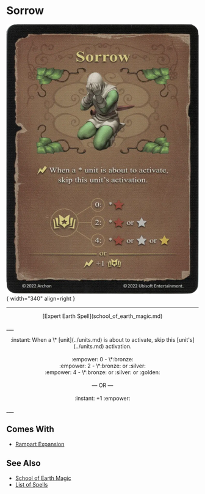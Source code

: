 # Sorrow

![Sorrow](../assets/spells-sorrow.webp){ width="340" align=right }

___
<p style="text-align: center;" markdown>[Expert Earth Spell](school_of_earth_magic.md)</p>
___
<p style="text-align: center;" markdown>:instant: When a \* [unit](../units.md) is about to activate, skip this [unit's](../units.md) activation.<br><br>:empower: 0 - \*:bronze:<br>:empower: 2 - \*:bronze: or :silver:<br>:empower: 4 - \*:bronze: or :silver: or :golden:<br><br>— OR —<br><br>:instant: +1 :empower:</p>
___


## Comes With

- [Rampart Expansion](../content.md)


## See Also

- [School of Earth Magic](school_of_earth_magic.md)
- [List of Spells](../spells.md)
